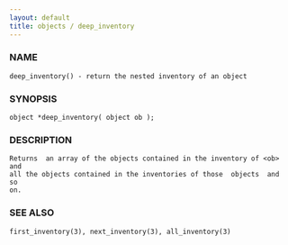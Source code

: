```yaml
---
layout: default
title: objects / deep_inventory
---
```


### NAME

    deep_inventory() - return the nested inventory of an object

### SYNOPSIS

    object *deep_inventory( object ob );

### DESCRIPTION

    Returns  an array of the objects contained in the inventory of <ob> and
    all the objects contained in the inventories of those  objects  and  so
    on.

### SEE ALSO

    first_inventory(3), next_inventory(3), all_inventory(3)

